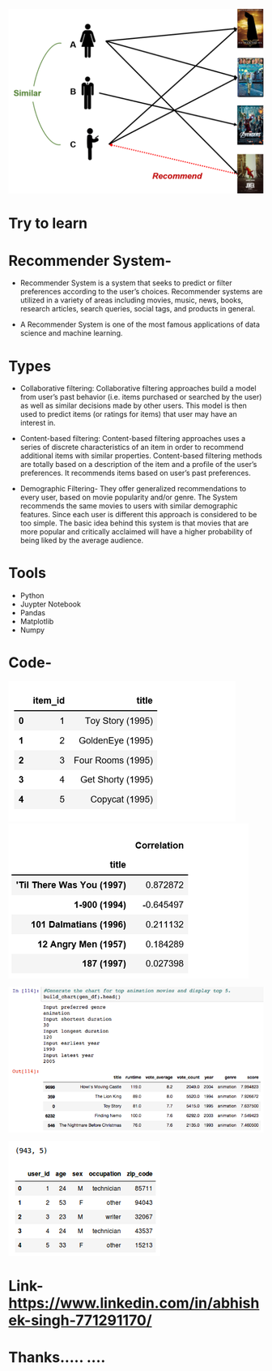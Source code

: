 
![r1](images/r1.png)

# Try to learn

# Recommender System-

+ Recommender System is a system that seeks to predict or filter preferences according to the user’s choices. 
  Recommender systems are utilized in a variety of areas including     movies, music, news, books, research articles,
  search queries, social tags, and products in general.

+  A Recommender System is one of the most famous applications of data science and machine learning.


# Types

+ Collaborative filtering: Collaborative filtering approaches build a model from user’s past behavior
(i.e. items purchased or searched by the user) as well as similar decisions     made by other users. 
This model is then used to predict items (or ratings for items) that user may have an interest in.


+ Content-based filtering: Content-based filtering approaches uses a series of discrete characteristics 
  of an item in order to recommend additional items with similar properties. Content-based filtering methods 
  are totally based on a description of the item and a profile of the user’s preferences. It recommends items 
  based on user’s past preferences.
  
+ Demographic Filtering- They offer generalized recommendations to every user, based on movie popularity and/or genre.
  The System recommends the same movies to users with        similar demographic features. Since each user is different 
  this approach is considered to be too simple. The basic idea behind this system is that movies that are more popular 
  and critically acclaimed will have a higher probability of being liked by the average audience.
  
 # Tools 
 
 + Python
 + Juypter Notebook
 + Pandas
 + Matplotlib
 + Numpy
  
# Code-
![a_1](images/a_1.png)
![a_2](images/a_2.png)

![a_3](images/a_3.png)


![a_4](images/a_4.png)


# Link-https://www.linkedin.com/in/abhishek-singh-771291170/

# Thanks..... ....
